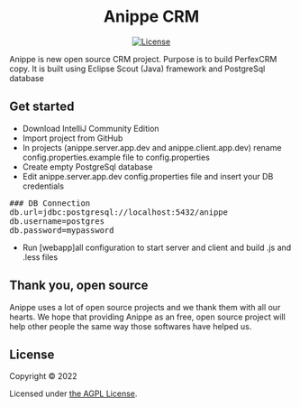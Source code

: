 <p align="center">

<p>
<h1 align="center">Anippe CRM</h1>

<div align="center">

[![License](https://img.shields.io/github/license/monicahq/monica)](https://github.com/monicahq/monica/blob/main/LICENSE.md)

</div>

Anippe is new open source CRM project. Purpose is to build PerfexCRM copy. It is built using Eclipse Scout (Java) framework and PostgreSql database


## Get started

* Download IntelliJ Community Edition
* Import project from GitHub
* In projects (anippe.server.app.dev and anippe.client.app.dev) rename config.properties.example file to config.properties
* Create empty PostgreSql database
* Edit anippe.server.app.dev config.properties file and insert your DB credentials
<pre>
### DB Connection
db.url=jdbc:postgresql://localhost:5432/anippe
db.username=postgres
db.password=mypassword
</pre>
* Run [webapp]all configuration to start server and client and build .js and .less files
## Thank you, open source

Anippe uses a lot of open source projects and we thank them with all our hearts. We hope that providing Anippe as an free, open source project will help other people the same way those softwares have helped us.

## License

Copyright © 2022

Licensed under [the AGPL License](/LICENSE.md).
